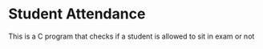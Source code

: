 # Student Attendance
 This is a C program that checks if a student is allowed to sit in exam or not
